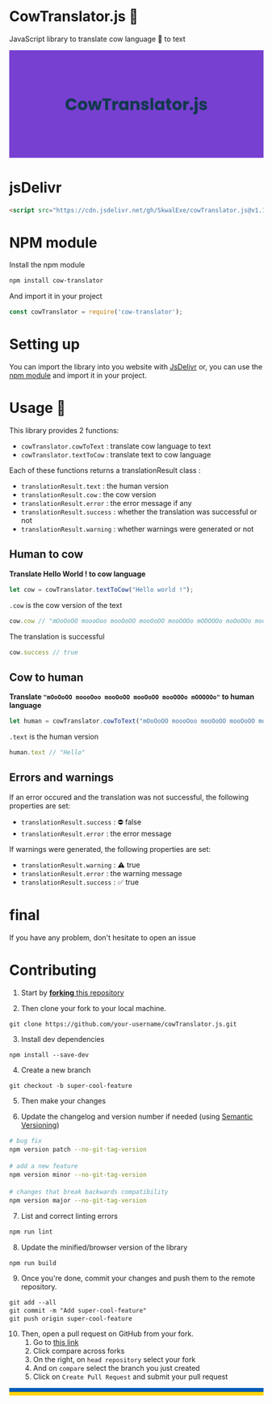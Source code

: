 # CowTranslator.js 🐄

JavaScript library to translate cow language 🐄 to text

![](assets/banner.png)

# jsDelivr 

```html
<script src="https://cdn.jsdelivr.net/gh/SkwalExe/cowTranslator.js@v1.1.0/dist/cow-translator.min.js"></script>
```

# NPM module 

Install the npm module 

```bash
npm install cow-translator
```

And import it in your project 

```js
const cowTranslator = require('cow-translator');
```

# Setting up 

You can import the library into you website with [JsDelivr](#JsDelivr) or, you can use the [npm module](#NPM-module) and import it in your project.

# Usage 📝

This library provides 2 functions:
- `cowTranslator.cowToText` : translate cow language to text
- `cowTranslator.textToCow` : translate text to cow language

Each of these functions returns a translationResult class : 

- `translationResult.text` : the human version
- `translationResult.cow` : the cow version
- `translationResult.error` : the error message if any
- `translationResult.success` : whether the translation was successful or not
- `translationResult.warning` : whether warnings were generated or not

## Human to cow

**Translate Hello World ! to cow language**

```js
let cow = cowTranslator.textToCow("Hello world !");
```

`.cow` is the cow version of the text

```js
cow.cow // "mOoOoOO moooOoo mooOoOO mooOoOO mooOOOo mOOOOOo moOoOOo mooOOOo moOoooO mooOoOO mooooOO mOOOOOo MoooooO"
```

The translation is successful

```js
cow.success // true
```

## Cow to human

**Translate `"mOoOoOO moooOoo mooOoOO mooOoOO mooOOOo mOOOOOo"` to human language**

```js
let human = cowTranslator.cowToText("mOoOoOO moooOoo mooOoOO mooOoOO mooOOOo mOOOOOo");
```

`.text` is the human version

```js
human.text // "Hello"
```

## Errors and warnings

If an error occured and the translation was not successful, the following properties are set:

- `translationResult.success` : ⛔ false
- `translationResult.error` : the error message
  
If warnings were generated, the following properties are set:

- `translationResult.warning` : ⚠️ true
- `translationResult.error` : the warning message
- `translationResult.success` : ✅ true


# final

If you have any problem, don't hesitate to open an issue

# Contributing

1. Start by [**forking** this repository](https://github.com/SkwalExe/cowTranslator.js/fork)

2. Then clone your fork to your local machine.
  ```git
  git clone https://github.com/your-username/cowTranslator.js.git
  ```

3. Install dev dependencies
```npm
npm install --save-dev
```

4. Create a new branch
  ```git
  git checkout -b super-cool-feature
  ```

5. Then make your changes

6. Update the changelog and version number if needed (using [Semantic Versioning](https://semver.org)) 
  ```bash
  # bug fix
  npm version patch --no-git-tag-version

  # add a new feature 
  npm version minor --no-git-tag-version
  
  # changes that break backwards compatibility
  npm version major --no-git-tag-version
  ```

7. List and correct linting errors
  ```bash
  npm run lint
  ```

8. Update the minified/browser version of the library
  ```bash
  npm run build
  ```


9. Once you're done, commit your changes and push them to the remote repository.
  ```git
  git add --all
  git commit -m "Add super-cool-feature"
  git push origin super-cool-feature
  ```

10. Then, open a pull request on GitHub from your fork.
    1. Go to [this link](https://github.com/SkwalExe/cowTranslator.js/compare/)
    2. Click compare across forks
    3. On the right, on `head repository` select your fork
    4. And on `compare` select the branch you just created
    5. Click on `Create Pull Request` and submit your pull request

<a href="https://github.com/SkwalExe#ukraine"><img src="https://raw.githubusercontent.com/SkwalExe/SkwalExe/main/ukraine.jpg" width="100%" height="15px" /></a>